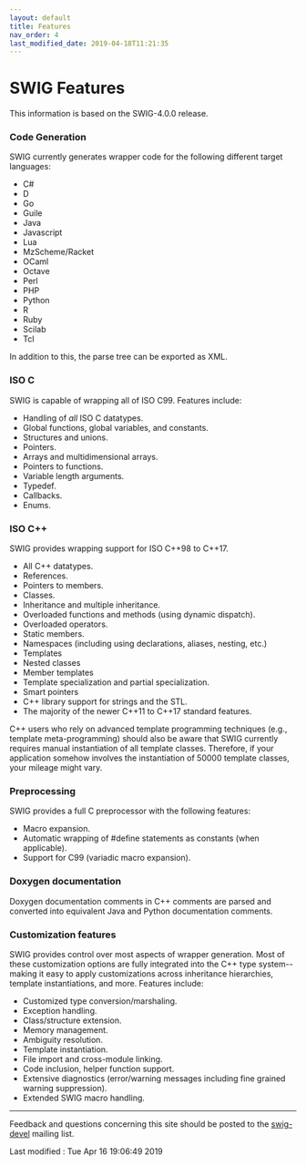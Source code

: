 ```yaml
---
layout: default
title: Features
nav_order: 4
last_modified_date: 2019-04-18T11:21:35
---
```


# SWIG Features

This information is based on the SWIG-4.0.0 release.

### Code Generation

SWIG currently generates wrapper code for the following different target
languages:

-   C\#
-   D
-   Go
-   Guile
-   Java
-   Javascript
-   Lua
-   MzScheme/Racket
-   OCaml
-   Octave
-   Perl
-   PHP
-   Python
-   R
-   Ruby
-   Scilab
-   Tcl

In addition to this, the parse tree can be exported as XML.

### ISO C

SWIG is capable of wrapping all of ISO C99. Features include:

-   Handling of *all* ISO C datatypes.
-   Global functions, global variables, and constants.
-   Structures and unions.
-   Pointers.
-   Arrays and multidimensional arrays.
-   Pointers to functions.
-   Variable length arguments.
-   Typedef.
-   Callbacks.
-   Enums.

### ISO C++

SWIG provides wrapping support for ISO C++98 to C++17.

-   All C++ datatypes.
-   References.
-   Pointers to members.
-   Classes.
-   Inheritance and multiple inheritance.
-   Overloaded functions and methods (using dynamic dispatch).
-   Overloaded operators.
-   Static members.
-   Namespaces (including using declarations, aliases, nesting, etc.)
-   Templates
-   Nested classes
-   Member templates
-   Template specialization and partial specialization.
-   Smart pointers
-   C++ library support for strings and the STL.
-   The majority of the newer C++11 to C++17 standard features.

C++ users who rely on advanced template programming techniques (e.g.,
template meta-programming) should also be aware that SWIG currently
requires manual instantiation of all template classes. Therefore, if
your application somehow involves the instantiation of 50000 template
classes, your mileage might vary.

### Preprocessing

SWIG provides a full C preprocessor with the following features:

-   Macro expansion.
-   Automatic wrapping of \#define statements as constants (when
    applicable).
-   Support for C99 (variadic macro expansion).

### Doxygen documentation

Doxygen documentation comments in C++ comments are parsed and converted
into equivalent Java and Python documentation comments.

### Customization features

SWIG provides control over most aspects of wrapper generation. Most of
these customization options are fully integrated into the C++ type
system\--making it easy to apply customizations across inheritance
hierarchies, template instantiations, and more. Features include:

-   Customized type conversion/marshaling.
-   Exception handling.
-   Class/structure extension.
-   Memory management.
-   Ambiguity resolution.
-   Template instantiation.
-   File import and cross-module linking.
-   Code inclusion, helper function support.
-   Extensive diagnostics (error/warning messages including fine grained
    warning suppression).
-   Extended SWIG macro handling.

------------------------------------------------------------------------

Feedback and questions concerning this site should be posted to the
[swig-devel](mail.html) mailing list.

Last modified : Tue Apr 16 19:06:49 2019
